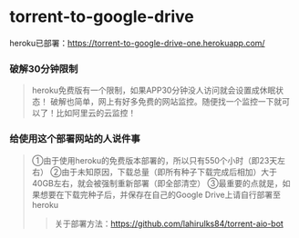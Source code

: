# torrent-to-google-drive

heroku已部署：https://torrent-to-google-drive-one.herokuapp.com/

### 破解30分钟限制

> heroku免费版有一个限制，如果APP30分钟没人访问就会设置成休眠状态！
> 破解也简单，网上有好多免费的网站监控。随便找一个监控一下就可以了！比如阿里云的云监控！

### 给使用这个部署网站的人说件事

> ①由于使用heroku的免费版本部署的，所以只有550个小时（即23天左右）
> ②由于未知原因，下载总量（即所有种子下载完成后相加）大于40GB左右，就会被强制重新部署（即全部清空）
> ③最重要的点就是，如果想要在下载完种子后，并保存在自己的Google Drive上请自行部署至heroku
> > 关于部署方法：https://github.com/lahirulks84/torrent-aio-bot
